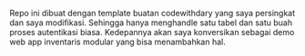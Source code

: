 Repo ini dibuat dengan template buatan codewithdary yang saya persingkat dan saya modifikasi. Sehingga hanya menghandle satu tabel dan satu buah proses autentikasi biasa. Kedepannya akan saya konversikan sebagai demo web app inventaris modular yang bisa menambahkan hal.
